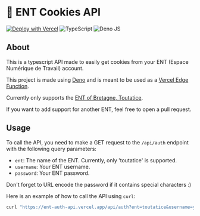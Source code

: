 # 🍪 ENT Cookies API

[![Deploy with Vercel](https://vercel.com/button)](https://vercel.com/new/clone?repository-url=https%3A%2F%2Fgithub.com%2Febandev%2Fent-cookies-api)
![TypeScript](https://img.shields.io/badge/typescript-%23007ACC.svg?style=for-the-badge&logo=typescript&logoColor=white)
![Deno JS](https://img.shields.io/badge/deno%20js-000000?style=for-the-badge&logo=deno&logoColor=white)

## About

This is a typescript API made to easily get cookies from your ENT (Espace Numérique de Travail) account.

This project is made using [Deno](https://deno.land/) and is meant to be used as a [Vercel Edge Function](https://vercel.com/docs/functions/edge-functions).

Currently only supports the [ENT of Bretagne, Toutatice](https://www.toutatice.fr/).

If you want to add support for another ENT, feel free to open a pull request.

## Usage

To call the API, you need to make a GET request to the `/api/auth` endpoint with the following query parameters:

- `ent`: The name of the ENT. Currently, only 'toutatice' is supported.
- `username`: Your ENT username.
- `password`: Your ENT password.

Don't forget to URL encode the password if it contains special characters :) 

Here is an example of how to call the API using `curl`:

```bash
curl "https://ent-auth-api.vercel.app/api/auth?ent=toutatice&username=your_username&password=your_password"
```